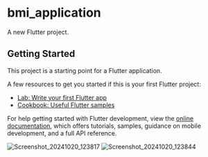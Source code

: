# bmi_application

A new Flutter project.

## Getting Started

This project is a starting point for a Flutter application.

A few resources to get you started if this is your first Flutter project:

- [Lab: Write your first Flutter app](https://docs.flutter.dev/get-started/codelab)
- [Cookbook: Useful Flutter samples](https://docs.flutter.dev/cookbook)

For help getting started with Flutter development, view the
[online documentation](https://docs.flutter.dev/), which offers tutorials,
samples, guidance on mobile development, and a full API reference.


![Screenshot_20241020_123817](https://github.com/user-attachments/assets/af680166-cbd6-4010-86d8-5b77226eef18)
![Screenshot_20241020_123844](https://github.com/user-attachments/assets/a3cad8db-4ed1-4f92-b724-c4a0df3233cc)
